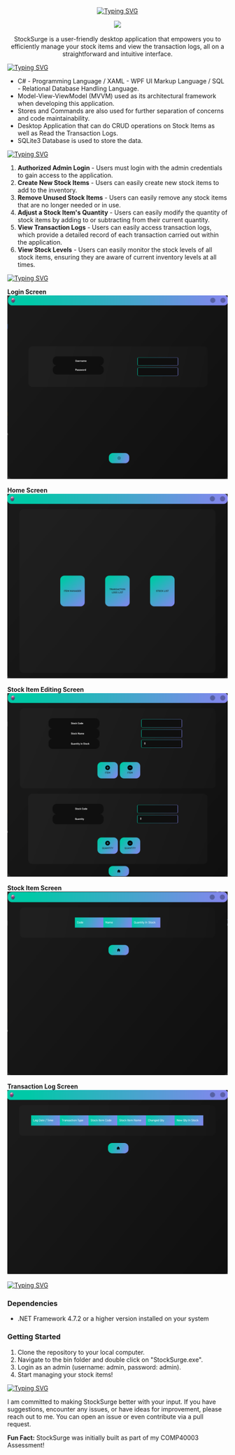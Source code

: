 <div align="center">
  <a href="https://git.io/typing-svg">
    <img src="https://readme-typing-svg.demolab.com?font=Fira+Code&size=40&weight=700&pause=10&color=3370F7FF&background=AE49FF00&center=true&vCenter=true&repeat=false&random=false&width=435&lines=StockSurge" alt="Typing SVG" />
  </a>
</div>

<p align="center">
  <a href="https://skillicons.dev">
      <img src="https://skillicons.dev/icons?i=cs,sqlite,rider&theme=dark" />
  </a>
</p>

<p align="center">StockSurge is a user-friendly desktop application that empowers you to efficiently manage your stock items and view the transaction logs, all on a straightforward and intuitive interface.</p>

<div>
  <a href="https://git.io/typing-svg">
    <img src="https://readme-typing-svg.demolab.com?font=Fira+Code&weight=700&pause=10&color=3370F7FF&background=AE49FF00&center=false&vCenter=true&repeat=false&random=false&width=435&height=35&lines=Technical+Info" alt="Typing SVG" />
  </a>
</div>

- C# - Programming Language / XAML - WPF UI Markup Language / SQL - Relational Database Handling Language.
- Model-View-ViewModel (MVVM) used as its architectural framework when developing this application.
- Stores and Commands are also used for further separation of concerns and code maintainability.
- Desktop Application that can do CRUD operations on Stock Items as well as Read the Transaction Logs.
- SQLite3 Database is used to store the data.

<div>
  <a href="https://git.io/typing-svg">
    <img src="https://readme-typing-svg.demolab.com?font=Fira+Code&weight=700&pause=10&color=3370F7FF&background=AE49FF00&center=false&vCenter=true&repeat=false&random=false&width=435&height=35&lines=Features" alt="Typing SVG" />
  </a>
</div>

1. **Authorized Admin Login** - Users must login with the admin credentials to gain access to the application.
2. **Create New Stock Items** - Users can easily create new stock items to add to the inventory.
3. **Remove Unused Stock Items** - Users can easily remove any stock items that are no longer needed or in use.
4. **Adjust a Stock Item's Quantity** - Users can easily modify the quantity of stock items by adding to or subtracting from their current quantity.
5. **View Transaction Logs** - Users can easily access transaction logs, which provide a detailed record of each transaction carried out within the application.
6. **View Stock Levels** - Users can easily monitor the stock levels of all stock items, ensuring they are aware of current inventory levels at all times.

<div>
  <a href="https://git.io/typing-svg">
    <img src="https://readme-typing-svg.demolab.com?font=Fira+Code&weight=700&pause=10&color=3370F7FF&background=AE49FF00&center=false&vCenter=true&repeat=false&random=false&width=435&height=35&lines=Previews" alt="Typing SVG" />
  </a>
</div>

**Login Screen**
![Login Screen](StockSurge/Assets/Images/Previews/login_screen.png)

**Home Screen**
![Home Screen](StockSurge/Assets/Images/Previews/home_screen.png)

**Stock Item Editing Screen**
![Stock Item Editing Screen](StockSurge/Assets/Images/Previews/stock_item_editing_screen.png)

**Stock Item Screen**
![Stock Item Screen](StockSurge/Assets/Images/Previews/stock_item_screen.png)

**Transaction Log Screen**
![Transaction Log Screen](StockSurge/Assets/Images/Previews/transaction_log_screen.png)

<div>
  <a href="https://git.io/typing-svg">
    <img src="https://readme-typing-svg.demolab.com?font=Fira+Code&weight=700&pause=10&color=3370F7FF&background=AE49FF00&center=false&vCenter=true&repeat=false&random=false&width=435&height=35&lines=Installation" alt="Typing SVG" />
  </a>
</div>

### Dependencies

- .NET Framework 4.7.2 or a higher version installed on your system

### Getting Started

1. Clone the repository to your local computer.
2. Navigate to the bin folder and double click on "StockSurge.exe".
3. Login as an admin (username: admin, password: admin).
4. Start managing your stock items!



<div>
  <a href="https://git.io/typing-svg">
    <img src="https://readme-typing-svg.demolab.com?font=Fira+Code&weight=700&pause=10&color=3370F7FF&background=AE49FF00&center=false&vCenter=true&repeat=false&random=false&width=435&height=35&lines=I+Value+Your+Feedback!" alt="Typing SVG" />
  </a>
</div>

I am committed to making StockSurge better with your input. If you have suggestions, encounter any issues, or have ideas for improvement, please reach out to me. You can open an issue or even contribute via a pull request.

**Fun Fact:** StockSurge was initially built as part of my COMP40003 Assessment!
